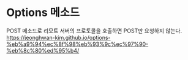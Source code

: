 # Options 메소드
POST 메소드로 리모트 서버의 프로토콜을 호출하면 POST만 요청하지 않는다.
https://jeonghwan-kim.github.io/options-%eb%a9%94%ec%8f%98%eb%93%9c%ec%97%90-%eb%8c%80%ed%95%b4/
